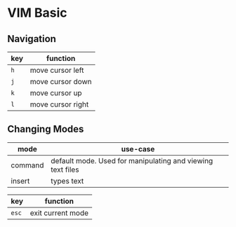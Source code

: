 # VIM Basic

## Navigation

| key | function          |
| --- | ----------------- |
| `h` | move cursor left  |
| `j` | move cursor down  |
| `k` | move cursor up    |
| `l` | move cursor right |

## Changing Modes

| mode    | use-case                                                   |
| ------- | ---------------------------------------------------------- |
| command | default mode. Used for manipulating and viewing text files |
| insert  | types text                                                 |

| key   | function          |
| ----- | ----------------- |
| `esc` | exit current mode |
